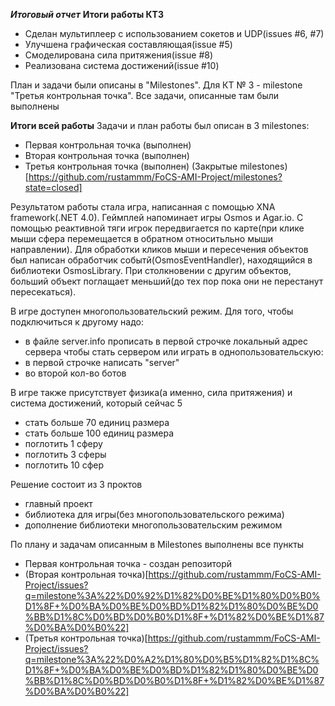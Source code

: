 ***Итоговый отчет***
**Итоги работы КТ3**
- Сделан мультиплеер с использованием сокетов и UDP(issues #6, #7) 
- Улучшена графическая составляющая(issue #5)
- Смоделирована сила притяжения(issue #8)
- Реализована система достижений(issue #10)

План и задачи были описаны в "Milestones". Для КТ № 3 - milestone "Третья контрольная точка".
Все задачи, описанные там были выполнены

**Итоги всей работы**
Задачи и план работы был описан в 3 milestones:
- Первая контрольная точка (выполнен)
- Вторая контрольная точка (выполнен)
- Третья контрольная точка (выполнен)
(Закрытые milestones)[https://github.com/rustammm/FoCS-AMI-Project/milestones?state=closed]

Результатом работы стала игра, написанная с помощью XNA framework(.NET 4.0). Геймплей напоминает игры Osmos и Agar.io.
С помощью реактивной тяги игрок передвигается по карте(при клике мыши сфера перемещается в обратном относитьльно мыши направлении).
Для обработки кликов мыши и пересечения объектов был написан обработчик событй(OsmosEventHandler), находящийся в библиотеки OsmosLibrary.
При столкновении с другим объектов, больший объект поглащает меньший(до тех пор пока они не перестанут пересекаться).

В игре доступен многопользовательский режим. Для того, чтобы подключиться к другому надо:
- в файле server.info прописать в первой строчке локальный адрес сервера
чтобы стать сервером или играть в однопользовательскую:
- в первой строчке написать "server"
- во второй кол-во ботов

В игре также присутствует физика(а именно, сила притяжения) и система достижений, который сейчас 5
- стать больше 70 единиц размера
- стать больше 100 единиц размера
- поглотить 1 сферу
- поглотить 3 сферы
- поглотить 10 сфер

Решение состоит из 3 проктов
- главный проект
- библиотека для игры(без многопользовательского режима)
- дополнение библиотеки многопользовательским режимом

По плану и задачам описанным в Milestones выполнены все пункты
- Первая контрольная точка - создан репозиторй
- (Вторая контрольная точка)[https://github.com/rustammm/FoCS-AMI-Project/issues?q=milestone%3A%22%D0%92%D1%82%D0%BE%D1%80%D0%B0%D1%8F+%D0%BA%D0%BE%D0%BD%D1%82%D1%80%D0%BE%D0%BB%D1%8C%D0%BD%D0%B0%D1%8F+%D1%82%D0%BE%D1%87%D0%BA%D0%B0%22]
- (Третья контрольная точка)[https://github.com/rustammm/FoCS-AMI-Project/issues?q=milestone%3A%22%D0%A2%D1%80%D0%B5%D1%82%D1%8C%D1%8F+%D0%BA%D0%BE%D0%BD%D1%82%D1%80%D0%BE%D0%BB%D1%8C%D0%BD%D0%B0%D1%8F+%D1%82%D0%BE%D1%87%D0%BA%D0%B0%22]

